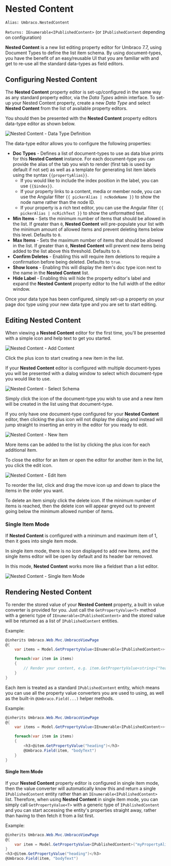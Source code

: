 # Nested Content

`Alias: Umbraco.NestedContent`

`Returns: IEnumerable<IPublishedContent>` (or `IPublishedContent` depending on configuration)


**Nested Content** is a new list editing property editor for Umbraco 7.7, using Document Types to define the list item schema. By using document-types, you have the benefit of an easy/reusable UI that you are familiar with and get to re-use all the standard data-types as field editors.

## Configuring Nested Content

The **Nested Content** property editor is set-up/configured in the same way as any standard property editor, via the *Data Types* admin interface. To set-up your Nested Content property, create a new *Data Type* and select **Nested Content** from the list of available property editors.

You should then be presented with the **Nested Content** property editors data-type editor as shown below.

![Nested Content - Data Type Definition](images/NestedContent_DataTypeDefinition.png)

The data-type editor allows you to configure the following properties:

- **Doc Types** - Defines a list of document-types to use as data blue prints for this **Nested Content** instance. For each document-type you can provide the alias of the tab you wish to render (first tab is used by default if not set) as well as a template for generating list item labels using the syntax `{{propertyAlias}}`. 
    - If you would like to include the index position in the label, you can use `{{$index}}`. 
    - If your property links to a content, media or member node, you can use the Angular filter `{{ pickerAlias | ncNodeName }}` to show the node name rather than the node ID. 
    - If your property is a rich text editor, you can use the Angular filter `{{ pickerAlias | ncRichText }}` to show the unformatted text.
- **Min Items** - Sets the minimum number of items that should be allowed in the list. If greater than `0`, **Nested Content** will pre-populate your list with the minimum amount of allowed items and prevent deleting items below this level. Defaults to `0`.
- **Max Items** - Sets the maximum number of items that should be allowed in the list. If greater than `0`, **Nested Content** will prevent new items being added to the list above this threshold. Defaults to `0`.
- **Confirm Deletes** - Enabling this will require item deletions to require a confirmation before being deleted. Defaults to `true`.
- **Show Icons** - Enabling this will display the item's doc type icon next to the name in the **Nested Content** list.
- **Hide Label** - Enabling this will hide the property editor's label and expand the **Nested Content** property editor to the full width of the editor window.

Once your data type has been configured, simply set-up a property on your page doc type using your new data type and you are set to start editing.


## Editing Nested Content

When viewing a **Nested Content** editor for the first time, you'll be presented with a simple icon and help text to get you started.

![Nested Content - Add Content](images/NestedContent_AddContent.png)

Click the plus icon to start creating a new item in the list. 

If your **Nested Content** editor is configured with multiple document-types you will be presented with a dialog window to select which document-type you would like to use.

![Nested Content - Select Schema](images/NestedContent_SelectSchema.png) 

Simply click the icon of the document-type you wish to use and a new item will be created in the list using that document-type.

If you only have one document-type configured for your **Nested Content** editor, then clicking the plus icon will not display the dialog and instead will jump straight to inserting an entry in the editor for you ready to edit.

![Nested Content - New Item](images/NestedContent_NewItem.png)

More items can be added to the list by clicking the plus icon for each additional item.

To close the editor for an item or open the editor for another item in the list, you click the edit icon.

![Nested Content - Edit Item](images/NestedContent_EditItem.png)

To reorder the list, click and drag the move icon up and down to place the items in the order you want.

To delete an item simply click the delete icon. If the minimum number of items is reached, then the delete icon will appear greyed out to prevent going below the minimum allowed number of items.


### Single Item Mode

If **Nested Content** is configured with a minimum and maximum item of 1, then it goes into single item mode.

In single item mode, there is no icon displayed to add new items, and the single items editor will be open by default and its header bar removed.

In this mode, **Nested Content** works more like a fieldset than a list editor.

![Nested Content - Single Item Mode](images/NestedContent_SingleItemMode.png)



## Rendering Nested Content

To render the stored value of your **Nested Content** property, a built in value converter is provided for you. Just call the `GetPropertyValue<T>` method with a generic type of `IEnumerable<IPublishedContent>` and the stored value will be returned as a list of `IPublishedContent` entities.

Example:

```csharp
@inherits Umbraco.Web.Mvc.UmbracoViewPage
@{
    var items = Model.GetPropertyValue<IEnumerable<IPublishedContent>>("myPropertyAlias");

    foreach(var item in items)
    {
        // Render your content, e.g. item.GetPropertyValue<string>("heading")
    }
}
```

Each item is treated as a standard `IPublishedContent` entity, which means you can use all the property value converters you are used to using, as well as the built-in `@Umbraco.Field(...)` helper methods.

Example:

```csharp
@inherits Umbraco.Web.Mvc.UmbracoViewPage
@{
    var items = Model.GetPropertyValue<IEnumerable<IPublishedContent>>("myPropertyAlias");

    foreach(var item in items)
    {
        <h3>@item.GetPropertyValue("heading")</h3>
        @Umbraco.Field(item, "bodyText")
    }
}
```

#### Single Item Mode

If your **Nested Content** property editor is configured in single item mode, then the value converter will automatically know this and return a single `IPublishedContent` entity rather than an `IEnumerable<IPublishedContent>` list. Therefore, when using **Nested Content** in single item mode, you can simply call `GetPropertyValue<T>` with a generic type of `IPublishedContent` and you can start accessing the entity's properties straight away, rather than having to then fetch it from a list first.

Example:

```csharp
@inherits Umbraco.Web.Mvc.UmbracoViewPage
@{
    var item = Model.GetPropertyValue<IPublishedContent>("myPropertyAlias");
}
<h3>@item.GetPropertyValue("heading")</h3>
@Umbraco.Field(item, "bodyText")
```
